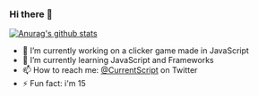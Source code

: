 ### Hi there 👋


[![Anurag's github stats](https://github-readme-stats.vercel.app/api?username=currentScript)](https://github.com/anuraghazra/github-readme-stats)


- 🔭 I’m currently working on a clicker game made in JavaScript
- 🌱 I’m currently learning JavaScript and Frameworks
- 📫 How to reach me: [@CurrentScript](https://twitter.com/CurrentScript) on Twitter
- ⚡ Fun fact: i'm 15
